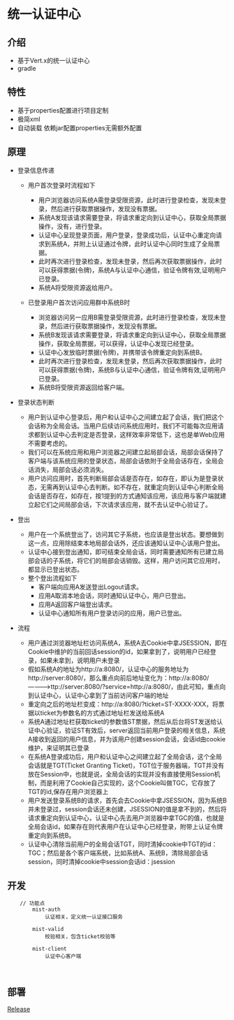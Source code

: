 
# 统一认证中心


## 介绍

* 基于Vert.x的统一认证中心
* gradle

## 特性

* 基于properties配置进行项目定制
* 极简xml
* 自动装载 依赖jar配置properties无需额外配置

## 原理

- 登录信息传递
  - 用户首次登录时流程如下
    - 用户浏览器访问系统A需登录受限资源，此时进行登录检查，发现未登录，然后进行获取票据操作，发现没有票据。
    - 系统A发现该请求需要登录，将请求重定向到认证中心，获取全局票据操作，没有，进行登录。
    - 认证中心呈现登录页面，用户登录，登录成功后，认证中心重定向请求到系统A，并附上认证通过令牌，此时认证中心同时生成了全局票据。
    - 此时再次进行登录检查，发现未登录，然后再次获取票据操作，此时可以获得票据(令牌)，系统A与认证中心通信，验证令牌有效,证明用户已登录。
    - 系统A将受限资源返给用户。

  - 已登录用户首次访问应用群中系统B时
    - 浏览器访问另一应用B需登录受限资源，此时进行登录检查，发现未登录，然后进行获取票据操作，发现没有票据。
    - 系统B发现该请求需要登录，将请求重定向到认证中心，获取全局票据操作，获取全局票据，可以获得，认证中心发现已经登录。
    - 认证中心发放临时票据(令牌)，并携带该令牌重定向到系统B。
    - 此时再次进行登录检查，发现未登录，然后再次获取票据操作，此时可以获得票据(令牌)，系统B与认证中心通信，验证令牌有效,证明用户已登录。
    - 系统B将受限资源返回给客户端。
  
- 登录状态判断
  - 用户到认证中心登录后，用户和认证中心之间建立起了会话，我们把这个会话称为全局会话。当用户后续访问系统应用时，我们不可能每次应用请求都到认证中心去判定是否登录，这样效率非常低下，这也是单Web应用不需要考虑的。
  - 我们可以在系统应用和用户浏览器之间建立起局部会话，局部会话保持了客户端与该系统应用的登录状态，局部会话依附于全局会话存在，全局会话消失，局部会话必须消失。
  - 用户访问应用时，首先判断局部会话是否存在，如存在，即认为是登录状态，无需再到认证中心去判断。如不存在，就重定向到认证中心判断全局会话是否存在，如存在，按1提到的方式通知该应用，该应用与客户端就建立起它们之间局部会话，下次请求该应用，就不去认证中心验证了。

- 登出
  - 用户在一个系统登出了，访问其它子系统，也应该是登出状态。要想做到这一点，应用除结束本地局部会话外，还应该通知认证中心该用户登出。
  - 认证中心接到登出通知，即可结束全局会话，同时需要通知所有已建立局部会话的子系统，将它们的局部会话销毁。这样，用户访问其它应用时，都显示已登出状态。
  - 整个登出流程如下
    - 客户端向应用A发送登出Logout请求。 
    - 应用A取消本地会话，同时通知认证中心，用户已登出。 
    - 应用A返回客户端登出请求。 
    - 认证中心通知所有用户登录访问的应用，用户已登出。

- 流程
  - 用户通过浏览器地址栏访问系统A，系统A去Cookie中拿JSESSION，即在Cookie中维护的当前回话session的id，如果拿到了，说明用户已经登录，如果未拿到，说明用户未登录
  - 假如系统A的地址为http://a:8080/，认证中心的服务地址为http://server:8080/，那么重点向前后地址变化为：http://a:8080/————>ttp://server:8080/?service=http://a:8080/，由此可知，重点向到认证中心，认证中心拿到了当前访问客户端的地址
  - 重定向之后的地址栏变成：http://a:8080/?ticket=ST-XXXX-XXX，将票据以ticket为参数名的方式通过地址栏发送给系统A
  - 系统A通过地址栏获取ticket的参数值ST票据，然后从后台将ST发送给认证中心验证，验证ST有效后，server返回当前用户登录的相关信息，系统A接收到返回的用户信息，并为该用户创建session会话，会话id由cookie维护，来证明其已登录
  - 在系统A登录成功后，用户和认证中心之间建立起了全局会话，这个全局会话就是TGT(Ticket Granting Ticket)，TGT位于服务器端，TGT并没有放在Session中，也就是说，全局会话的实现并没有直接使用Session机制，而是利用了Cookie自己实现的，这个Cookie叫做TGC，它存放了TGT的id,保存在用户浏览器上
  - 用户发送登录系统B的请求，首先会去Cookie中拿JSESSION，因为系统B并未登录过，session会话还未创建，JSESSION的值是拿不到的，然后将请求重定向到认证中心，认证中心先去用户浏览器中拿TGC的值，也就是全局会话id，如果存在则代表用户在认证中心已经登录，附带上认证令牌重定向到系统B。
  - 认证中心清除当前用户的全局会话TGT，同时清掉cookie中TGT的id：TGC；然后是各个客户端系统，比如系统A、系统B，清除局部会话session，同时清掉cookie中session会话id：jsession
    

    

## 开发
	
```
    // 功能点
        mist-auth
            认证相关，定义统一认证接口服务
            
        mist-valid
            校验相关，包含ticket校验等
            
        mist-client
            认证中心客户端
            


```
			

## 部署
[Release](https://gitee.com/justlive1/earth-mist/releases)

